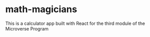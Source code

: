 # math-magicians
This is a calculator app built with React for the third module of the Microverse Program
